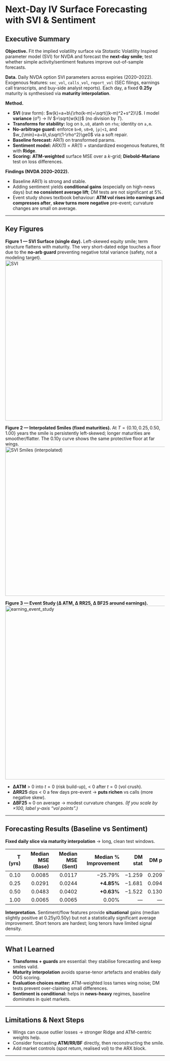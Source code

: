 # Next-Day IV Surface Forecasting with SVI & Sentiment

## Executive Summary

**Objective.** Fit the implied volatility surface via Stotastic Volatility Inspired parameter model (SVI) for NVDA and forecast the **next-day smile**; test whether simple activity/sentiment features improve out-of-sample forecasts.

**Data.** Daily NVDA option SVI parameters across expiries (2020–2022). Exogenous features: `sec_vol`, `calls_vol`, `report_vol` (SEC filings, earnings call transcripts, and buy-side analyst reports). Each day, a fixed **0.25y** maturity is synthesised via **maturity interpolation**.

**Method.**

- **SVI** (raw form): $w(k)=a+b\{\rho(k-m)+\sqrt{(k-m)^2+s^2}\}$.
  I model **variance** (σ²) → IV $=\sqrt{w(k)}$ (no division by $T$).
- **Transforms for stability:** log on `b,s0`, atanh on `rho`; identity on `a,m`.
- **No-arbitrage guard:** enforce `b>0`, `s0>0`, `|ρ|<1`, and $w_{\min}=a+b\,s\sqrt{1-\rho^2}\ge0$ via a soft repair.
- **Baseline forecast:** AR(1) on transformed params.
- **Sentiment model:** ARX(1) = AR(1) + standardized exogenous features, fit with **Ridge**.
- **Scoring:** **ATM-weighted** surface MSE over a $k$-grid; **Diebold–Mariano** test on loss differences.

**Findings (NVDA 2020–2022).**

- Baseline AR(1) is strong and stable.
- Adding sentiment yields **conditional gains** (especially on high-news days) but **no consistent average lift**; DM tests are not significant at 5%.
- Event study shows textbook behaviour: **ATM vol rises into earnings and compresses after**, **skew turns more negative** pre-event; curvature changes are small on average.

---

## Key Figures

**Figure 1 — SVI Surface (single day).**
Left-skewed equity smile; term structure flattens with maturity. The very short-dated edge touches a floor due to the **no-arb guard** preventing negative total variance (safety, not a modeling target).
<img width="496" height="505" alt="SVI " src="https://github.com/user-attachments/assets/81624764-3d3a-4db9-b8d8-b9acd495d0ff" />


**Figure 2 — Interpolated Smiles (fixed maturities).**
At $T=\{0.10,0.25,0.50,1.00\}$ years the smile is persistently left-skewed; longer maturities are smoother/flatter. The 0.10y curve shows the same protective floor at far wings.
<img width="613" height="470" alt="SVI Smiles (interpolated)" src="https://github.com/user-attachments/assets/b58bc960-270f-46c0-ae73-d9c97c5c690d" />


**Figure 3 — Event Study (Δ ATM, Δ RR25, Δ BF25 around earnings).**
<img width="844" height="547" alt="earning_event_study" src="https://github.com/user-attachments/assets/eba69644-3e65-4998-a564-dbe767aaa36a" />


- **ΔATM** > 0 into $t=0$ (risk build-up), < 0 after $t=0$ (vol crush).
- **ΔRR25** dips < 0 a few days pre-event → **puts richen** vs calls (more negative skew).
- **ΔBF25** ≈ 0 on average → modest curvature changes.
  _(If you scale by ×100, label y-axis “vol points”.)_

---

## Forecasting Results (Baseline vs Sentiment)

**Fixed daily slice via maturity interpolation** → long, clean test windows.

| T (yrs) | Median MSE (Base) | Median MSE (Sent) | Median % Improvement | DM stat |  DM p |
| ------: | ----------------: | ----------------: | -------------------: | ------: | ----: |
|    0.10 |            0.0085 |            0.0117 |              −25.79% |  −1.259 | 0.209 |
|    0.25 |            0.0291 |            0.0244 |           **+4.85%** |  −1.681 | 0.094 |
|    0.50 |            0.0483 |            0.0402 |           **+0.63%** |  −1.522 | 0.130 |
|    1.00 |            0.0065 |            0.0065 |                0.00% |       — |     — |

**Interpretation.**
Sentiment/flow features provide **situational** gains (median slightly positive at 0.25y/0.50y) but not a statistically significant average improvement. Short tenors are hardest; long tenors have limited signal density.

---

## What I Learned

- **Transforms + guards** are essential: they stabilise forecasting and keep smiles valid.
- **Maturity interpolation** avoids sparse-tenor artefacts and enables daily OOS scoring.
- **Evaluation choices matter:** ATM-weighted loss tames wing noise; DM tests prevent over-claiming small differences.
- **Sentiment is conditional:** helps in **news-heavy** regimes, baseline dominates in quiet markets.

---

## Limitations & Next Steps

- Wings can cause outlier losses → stronger Ridge and ATM-centric weights help.
- Consider forecasting **ATM/RR/BF** directly, then reconstructing the smile.
- Add market controls (spot return, realised vol) to the ARX block.

---
